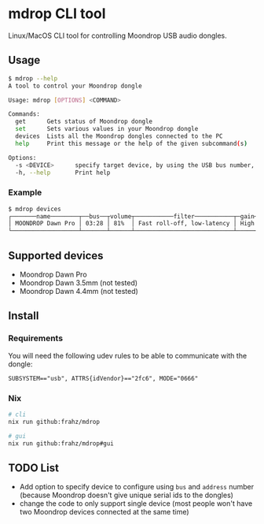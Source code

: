 # mdrop CLI tool

Linux/MacOS CLI tool for controlling Moondrop USB audio dongles.

## Usage

```sh
$ mdrop --help
A tool to control your Moondrop dongle

Usage: mdrop [OPTIONS] <COMMAND>

Commands:
  get      Gets status of Moondrop dongle
  set      Sets various values in your Moondrop dongle
  devices  Lists all the Moondrop dongles connected to the PC
  help     Print this message or the help of the given subcommand(s)

Options:
  -s <DEVICE>      specify target device, by using the USB bus number, to which the command should be directed, ex. `03:02`
  -h, --help       Print help
```
### Example

```sh
$ mdrop devices
┌───────name────────┬──bus──┬volume┬───────────filter───────────┬─gain─┬indicator_state┐
│ MOONDROP Dawn Pro │ 03:28 │ 81%  │ Fast roll-off, low-latency │ High │ Disabled      │
└───────────────────┴───────┴──────┴────────────────────────────┴──────┴───────────────┘
```

## Supported devices

- Moondrop Dawn Pro
- Moondrop Dawn 3.5mm (not tested)
- Moondrop Dawn 4.4mm (not tested)

## Install

### Requirements

You will need the following udev rules to be able to communicate with the dongle:

```udev
SUBSYSTEM=="usb", ATTRS{idVendor}=="2fc6", MODE="0666"
```

### Nix

```sh
# cli
nix run github:frahz/mdrop

# gui
nix run github:frahz/mdrop#gui
```

## TODO List

- Add option to specify device to configure using `bus` and `address` number (because Moondrop doesn't give unique serial ids to the dongles)
- change the code to only support single device (most people won't have two Moondrop devices connected at the same time)

